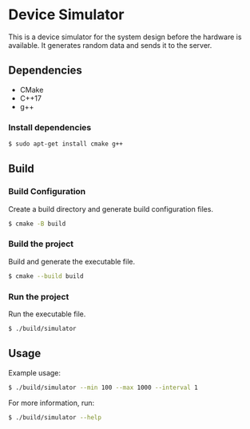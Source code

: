 # Device Simulator

This is a device simulator for the system design before the hardware is available. It generates random data and sends it to the server.

## Dependencies

- CMake
- C++17
- g++

### Install dependencies

```bash
$ sudo apt-get install cmake g++
```

## Build

### Build Configuration

Create a build directory and generate build configuration files.
```bash
$ cmake -B build
```

### Build the project

Build and generate the executable file.
```bash
$ cmake --build build
```

### Run the project

Run the executable file.
```bash
$ ./build/simulator
```

## Usage

Example usage:
```bash
$ ./build/simulator --min 100 --max 1000 --interval 1
```

For more information, run:
```bash
$ ./build/simulator --help
```
